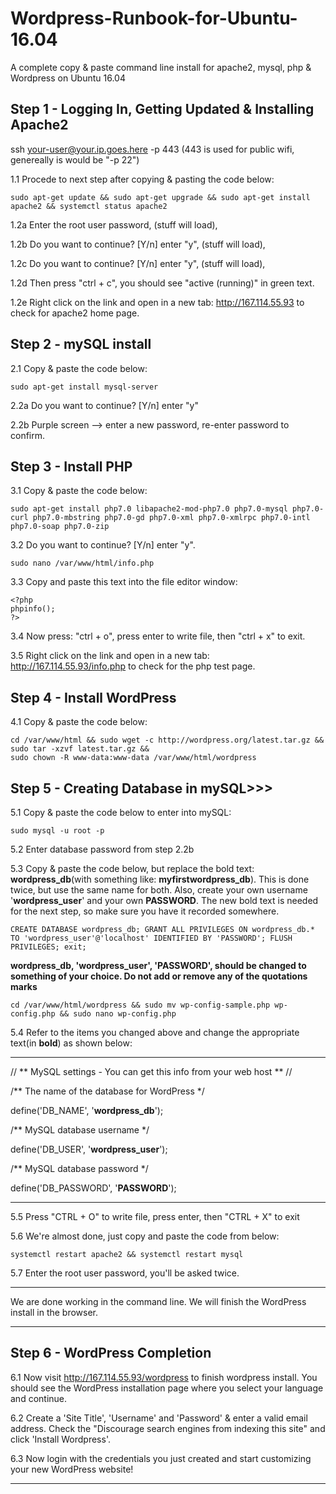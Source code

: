 # Wordpress-Runbook-for-Ubuntu-16.04
A complete copy &amp; paste command line install for apache2, mysql, php &amp; Wordpress on Ubuntu 16.04

## Step 1 - Logging In, Getting Updated & Installing Apache2

ssh your-user@your.ip.goes.here -p 443 (443 is used for public wifi, genereally is would be "-p 22")

1.1 Procede to next step after copying & pasting the code below:

```
sudo apt-get update && sudo apt-get upgrade && sudo apt-get install apache2 && systemctl status apache2
```
1.2a Enter the root user password, (stuff will load),

1.2b Do you want to continue? [Y/n] enter "y", (stuff will load),

1.2c Do you want to continue? [Y/n] enter "y", (stuff will load),

1.2d Then press "ctrl + c", you should see "active (running)" in green text.

1.2e Right click on the link and open in a new tab: http://167.114.55.93 to check for apache2 home page.

## Step 2 - mySQL install

2.1 Copy & paste the code below:

```
sudo apt-get install mysql-server 
```
2.2a Do you want to continue? [Y/n] enter "y"

2.2b Purple screen --> enter a new password, re-enter password to confirm.

## Step 3 - Install PHP

3.1 Copy & paste the code below:

```
sudo apt-get install php7.0 libapache2-mod-php7.0 php7.0-mysql php7.0-curl php7.0-mbstring php7.0-gd php7.0-xml php7.0-xmlrpc php7.0-intl php7.0-soap php7.0-zip

```
	
3.2 Do you want to continue? [Y/n] enter "y".

```
sudo nano /var/www/html/info.php 
```

3.3 Copy and paste this text into the file editor window:

```
<?php
phpinfo();
?>
```

3.4 Now press: "ctrl + o", press enter to write file, then "ctrl + x" to exit.

3.5 Right click on the link and open in a new tab: http://167.114.55.93/info.php to check for the php test page.

## Step 4 - Install WordPress

4.1 Copy & paste the code below:
```
cd /var/www/html && sudo wget -c http://wordpress.org/latest.tar.gz && sudo tar -xzvf latest.tar.gz && 
sudo chown -R www-data:www-data /var/www/html/wordpress
```

## Step 5 - Creating Database in mySQL>>>

5.1 Copy & paste the code below to enter into mySQL:
```
sudo mysql -u root -p 
```

5.2 Enter database password from step 2.2b

5.3 Copy & paste the code below, but replace the bold text: **wordpress_db**(with something like: **myfirstwordpress_db**). This is done twice, but use the same name for both. Also, create your own username '**wordpress_user**' and your own **PASSWORD**. The new bold text is needed for the next step, so make sure you have it recorded somewhere.

```
CREATE DATABASE wordpress_db; GRANT ALL PRIVILEGES ON wordpress_db.* TO 'wordpress_user'@'localhost' IDENTIFIED BY 'PASSWORD'; FLUSH PRIVILEGES; exit;
```

**wordpress_db, 'wordpress_user', 'PASSWORD', should be changed to something of your choice. Do not add or remove any of the quotations marks**

```
cd /var/www/html/wordpress && sudo mv wp-config-sample.php wp-config.php && sudo nano wp-config.php
```

5.4 Refer to the items you changed above and change the appropriate text(in **bold**) as shown below:

________________________________________________________________________

// ** MySQL settings - You can get this info from your web host ** //

/** The name of the database for WordPress */

define('DB_NAME', '**wordpress_db**');                

/** MySQL database username */

define('DB_USER', '**wordpress_user**');             

/** MySQL database password */

define('DB_PASSWORD', '**PASSWORD**');        

________________________________________________________________________

5.5 Press "CTRL + O" to write file, press enter, then "CTRL + X" to exit

5.6 We're almost done, just copy and paste the code from below:
```
systemctl restart apache2 && systemctl restart mysql
```
5.7 Enter the root user password, you'll be asked twice.

_______________________________________________________________________________________________

We are done working in the command line. We will finish the WordPress install in the browser.

________________________________________________________________________________________________

## Step 6 - WordPress Completion

6.1 Now visit http://167.114.55.93/wordpress to finish wordpress install. You should see the WordPress installation page where you select your language and continue.

6.2 Create a 'Site Title', 'Username' and 'Password' & enter a valid email address. Check the "Discourage search engines from indexing this site" and click 'Install Wordpress'.

6.3 Now login with the credentials you just created and start customizing your new WordPress website!

______________________________________________________________________________________________________
